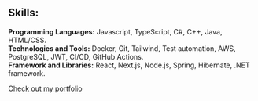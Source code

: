 ## **Skills:**
**Programming Languages:** Javascript, TypeScript, C#, C++, Java, HTML/CSS.</br>
**Technologies and Tools:** Docker, Git, Tailwind, Test automation, AWS, PostgreSQL, JWT, CI/CD, GitHub Actions.</br>
**Framework and Libraries:** React, Next.js, Node.js, Spring, Hibernate, .NET framework.</br>

[Check out my portfolio](https://kayokalinauskas.com.br/)
